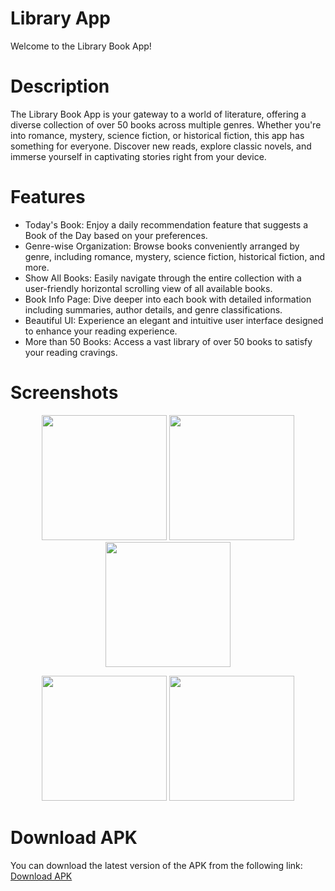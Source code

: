 # Library App

Welcome to the Library Book App!

# Description
The Library Book App is your gateway to a world of literature, offering a diverse collection of over 50 books across multiple genres. Whether you're into romance, mystery, science fiction, or historical fiction, this app has something for everyone. Discover new reads, explore classic novels, and immerse yourself in captivating stories right from your device.

# Features

- Today's Book: Enjoy a daily recommendation feature that suggests a Book of the Day based on your preferences.
- Genre-wise Organization: Browse books conveniently arranged by genre, including romance, mystery, science fiction, historical fiction, and more.
- Show All Books: Easily navigate through the entire collection with a user-friendly horizontal scrolling view of all available books.
- Book Info Page: Dive deeper into each book with detailed information including summaries, author details, and genre classifications.
- Beautiful UI: Experience an elegant and intuitive user interface designed to enhance your reading experience.
- More than 50 Books: Access a vast library of over 50 books to satisfy your reading cravings.

# Screenshots
<p align="center">
  <img src="https://drive.google.com/uc?export=view&id=1UaI1liQl9jbqSnius35Zrdz-oM3z6jqW" width="200" />
  <img src="https://drive.google.com/uc?export=view&id=1V7nMNC0K4U-L4SDF-4xpRlsxKK6Wal4A" width="200" />
  <img src="https://drive.google.com/uc?export=view&id=1V9CNcobd_mq4KZWTpRFo1XWrCIcspTtI" width="200" />
</p>
<p align="center">
  <img src="https://drive.google.com/uc?export=view&id=1UzOR3QwYOLcjnhqITNSU-5E8Ka16b3zc" width="200" />
  <img src="https://drive.google.com/uc?export=view&id=1V-x7oTf4F9zYicOEg4OKt5CM-AC5KtUl" width="200" />
</p>

# Download APK
You can download the latest version of the APK from the following link:
[Download APK](https://drive.google.com/file/d/1V3IY7vAbSJFaQa-_pO2pKFo3DclSROJ8/view?usp=drivesdk)
